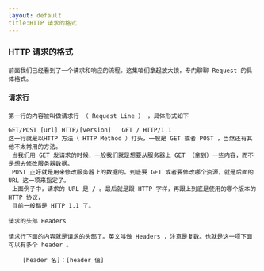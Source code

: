 ```yaml
---
layout: default
title:HTTP 请求的格式
---
```


###  HTTP 请求的格式

    前面我们已经看到了一个请求和响应的流程。这集咱们拿起放大镜，专门聊聊 Request 的具体格式。

####  请求行

    第一行的内容被叫做请求行 （ Request Line ） ，具体形式如下

    GET/POST [url] HTTP/[version]   GET / HTTP/1.1
    这一行就是以HTTP 方法（ HTTP Method ）打头，一般是 GET 或者 POST ，当然还有其他不太常用的方法。
     当我们用 GET 发请求的时候，一般我们就是想要从服务器上 GET （拿到）一些内容，而不是想去修改服务器数据。
     POST 正好就是用来修改服务器上的数据的。到底要 GET 或者要修改哪个资源，就是后面的 URL 这一项来指定了。
     上面例子中，请求的 URL 是 / 。最后就是跟 HTTP 字样，再跟上到底是使用的哪个版本的 HTTP 协议，
     目前一般都是 HTTP 1.1 了。

    请求的头部 Headers

    请求行下面的内容就是请求的头部了。英文叫做 Headers ，注意是复数。也就是这一项下面可以有多个 header 。

```
    [header 名]：[header 值]
```
